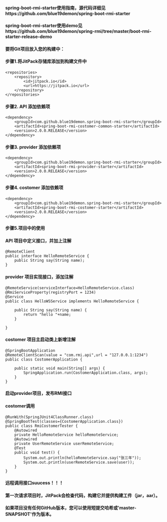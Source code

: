 #### spring-boot-rmi-starter使用指南，源代码详细见https://github.com/blue19demon/spring-boot-rmi-starter
#### spring-boot-rmi-starter使用demo见https://github.com/blue19demon/spring-rmi/tree/master/boot-rmi-starter-release-demo
#### 要将Git项目放入您的构建中：
#### 步骤1.将JitPack存储库添加到构建文件中
	<repositories>
		<repository>
		    <id>jitpack.io</id>
		    <url>https://jitpack.io</url>
		</repository>
	</repositories>
#### 步骤2. API 添加依赖项
	<dependency>
		<groupId>com.github.blue19demon.spring-boot-rmi-starter</groupId>
		<artifactId>spring-boot-rmi-costomer-common-starter</artifactId>
		<version>2.0.0.RELEASE</version>
	</dependency>
#### 步骤3. provider 添加依赖项
	<dependency>
		<groupId>com.github.blue19demon.spring-boot-rmi-starter</groupId>
		<artifactId>spring-boot-rmi-provider-starter</artifactId>
		<version>2.0.0.RELEASE</version>
	</dependency>
#### 步骤4. costomer 添加依赖项
	<dependency>
		<groupId>com.github.blue19demon.spring-boot-rmi-starter</groupId>
		<artifactId>spring-boot-rmi-costomer-starter</artifactId>
		<version>2.0.0.RELEASE</version>
	</dependency>
#### 步骤5.项目中的使用
#### API 项目中定义接口，并加上注解
	@RemoteClient
	public interface HelloRemoteService {
		public String say(String name);
	}

#### provider 项目实现接口，添加注解
	@RemoteService(serviceInterface=HelloRemoteService.class)
	@RmiServiceProperty(registryPort = 1234)
	@Service
	public class HelloWSService implements HelloRemoteService {

		public String say(String name) {
			return "hello "+name;
		}

	}
#### costomer 项目主启动类上新增注解
	@SpringBootApplication
	@RemoteClientScan(value = "com.rmi.api",url = "127.0.0.1:1234")
	public class CostomerApplication {

		public static void main(String[] args) {
			SpringApplication.run(CostomerApplication.class, args);
		} 
	}
#### 启动provider项目，发布RMI接口
#### costomer调用
	@RunWith(SpringJUnit4ClassRunner.class)
	@SpringBootTest(classes={CostomerApplication.class})
	public class RmiCostomerTester {
		@Autowired
		private HelloRemoteService helloRemoteService;
		@Autowired
		private UserRemoteService userRemoteService;
		@Test
		public void test() {
			System.out.println(helloRemoteService.say("张三年"));
			System.out.println(userRemoteService.save(user));
		}
	}
#### 远程调用接口suucess！！！
#### 第一次请求项目时，JitPack会检查代码，构建它并提供构建工件（jar，aar）。
#### 如果项目没有任何GitHub版本，您可以使用短提交哈希或'master-SNAPSHOT'作为版本。
